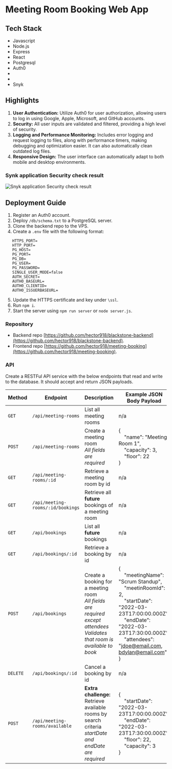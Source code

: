 # Meeting Room Booking Web App

## Tech Stack
- Javascript
- Node.js
- Express
- React
- Postgresql
- Auth0
- 
- 
- Snyk

## Highlights

1. **User Authentication:** Utilize Auth0 for user authorization, allowing users to log in using Google, Apple, Microsoft, and GitHub accounts.
2. **Security:** All user inputs are validated and filtered, providing a high level of security.
3. **Logging and Performance Monitoring:** Includes error logging and request logging to files, along with performance timers, making debugging and optimization easier. It can also automatically clean outdated log files.
4. **Responsive Design:** The user interface can automatically adapt to both mobile and desktop environments.

### Synk application Security check result

![Snyk application Security check result](synk.png)

## Deployment Guide

1. Register an Auth0 account.
2. Deploy `/db/schema.txt` to a PostgreSQL server.
3. Clone the backend repo to the VPS.
4. Create a `.env` file with the following format:

```
   HTTPS_PORT=
   HTTP_PORT=
   PG_HOST=
   PG_PORT=
   PG_DB=
   PG_USER=
   PG_PASSWORD=
   SINGLE_USER_MODE=false
   AUTH_SECRET=
   AUTH0_BASEURL=
   AUTH0_CLIENTID=
   AUTH0_ISSUERBASEURL=
```

5. Update the HTTPS certificate and key under `\ssl`.
6. Run `npm i`.
7. Start the server using `npm run server` or `node server.js`.

### Repository

- Backend repo [https://github.com/hector918/blackstone-backend](https://github.com/hector918/blackstone-backend).
- Frontend repo [https://github.com/hector918/meeting-booking](https://github.com/hector918/meeting-booking).

### API

Create a RESTFul API service with the below endpoints that read and write to the database. It should accept and return JSON payloads.

| Method   | Endpoint                          | Description                                                                                                                                   | Example JSON Body Payload                                                                                                                                                                                                                                                                                                          |
| -------- | --------------------------------- | --------------------------------------------------------------------------------------------------------------------------------------------- | ---------------------------------------------------------------------------------------------------------------------------------------------------------------------------------------------------------------------------------------------------------------------------------------------------------------------------------- |
| `GET`    | `/api/meeting-rooms`              | List all meeting rooms                                                                                                                        | n/a                                                                                                                                                                                                                                                                                                                                |
| `POST`   | `/api/meeting-rooms`              | Create a meeting room<br><em>All fields are required</em>                                                                                     | { <br>&nbsp;&nbsp;&nbsp;&nbsp;"name": "Meeting Room 1",<br>&nbsp;&nbsp;&nbsp;&nbsp;"capacity": 3,<br>&nbsp;&nbsp;&nbsp;&nbsp;"floor": 22<br>}                                                                                                                                                                                      |
| `GET`    | `/api/meeting-rooms/:id`          | Retrieve a meeting room by id                                                                                                                 | n/a                                                                                                                                                                                                                                                                                                                                |
| `GET`    | `/api/meeting-rooms/:id/bookings` | Retrieve all **future** bookings of a meeting room                                                                                            | n/a                                                                                                                                                                                                                                                                                                                                |
| `GET`    | `/api/bookings`                   | List all **future** bookings                                                                                                                  | n/a                                                                                                                                                                                                                                                                                                                                |
| `GET`    | `/api/bookings/:id`               | Retrieve a booking by id                                                                                                                      | n/a                                                                                                                                                                                                                                                                                                                                |
| `POST`   | `/api/bookings`                   | Create a booking for a meeting room<br><em>All fields are required except attendees</em><br><em>Validates that room is available to book</em> | { <br>&nbsp;&nbsp;&nbsp;&nbsp;"meetingName": "Scrum Standup",<br>&nbsp;&nbsp;&nbsp;&nbsp;"meetinRoomId": 2,<br>&nbsp;&nbsp;&nbsp;&nbsp;"startDate": "2022-03-23T17:00:00.000Z",<br>&nbsp;&nbsp;&nbsp;&nbsp;"endDate": "2022-03-23T17:30:00.000Z",<br>&nbsp;&nbsp;&nbsp;&nbsp;"attendees": "jdoe@email.com, bdylan@email.com"<br> } |
| `DELETE` | `/api/bookings/:id`               | Cancel a booking by id                                                                                                                        | n/a                                                                                                                                                                                                                                                                                                                                |
| `POST`   | `/api/meeting-rooms/available`    | **Extra challenge:** <br>Retrieve available rooms by search criteria<br><em>startDate and endDate are required</em>                           | { <br>&nbsp;&nbsp;&nbsp;&nbsp;"startDate": "2022-03-23T17:00:00.000Z",<br>&nbsp;&nbsp;&nbsp;&nbsp;"endDate": "2022-03-23T17:30:00.000Z",<br>&nbsp;&nbsp;&nbsp;&nbsp;"floor": 22,<br>&nbsp;&nbsp;&nbsp;&nbsp;"capacity": 3<br> }                                                                                                    |